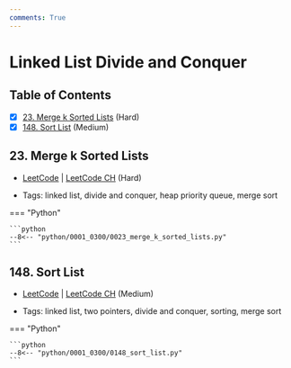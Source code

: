 ```yaml
---
comments: True
---
```


# Linked List Divide and Conquer

## Table of Contents

- [x] [23. Merge k Sorted Lists](https://leetcode.cn/problems/merge-k-sorted-lists/) (Hard)
- [x] [148. Sort List](https://leetcode.cn/problems/sort-list/) (Medium)

## 23. Merge k Sorted Lists

-   [LeetCode](https://leetcode.com/problems/merge-k-sorted-lists/) | [LeetCode CH](https://leetcode.cn/problems/merge-k-sorted-lists/) (Hard)

-   Tags: linked list, divide and conquer, heap priority queue, merge sort

=== "Python"

    ```python
    --8<-- "python/0001_0300/0023_merge_k_sorted_lists.py"
    ```



## 148. Sort List

-   [LeetCode](https://leetcode.com/problems/sort-list/) | [LeetCode CH](https://leetcode.cn/problems/sort-list/) (Medium)

-   Tags: linked list, two pointers, divide and conquer, sorting, merge sort

=== "Python"

    ```python
    --8<-- "python/0001_0300/0148_sort_list.py"
    ```
